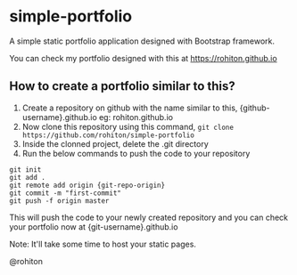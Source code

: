 # simple-portfolio
A simple static portfolio application designed with Bootstrap framework.

You can check my portfolio designed with this at https://rohiton.github.io

## How to create a portfolio similar to this?

1. Create a repository on github with the name similar to this, {github-username}.github.io eg: rohiton.github.io
2. Now clone this repository using this command, `git clone https://github.com/rohiton/simple-portfolio`
3. Inside the clonned project, delete the .git directory
4. Run the below commands to push the code to your repository

```
git init
git add .
git remote add origin {git-repo-origin}
git commit -m "first-commit"
git push -f origin master
```

This will push the code to your newly created repository and you can check your portfolio now at {git-username}.github.io

Note: It'll take some time to host your static pages.

@rohiton
